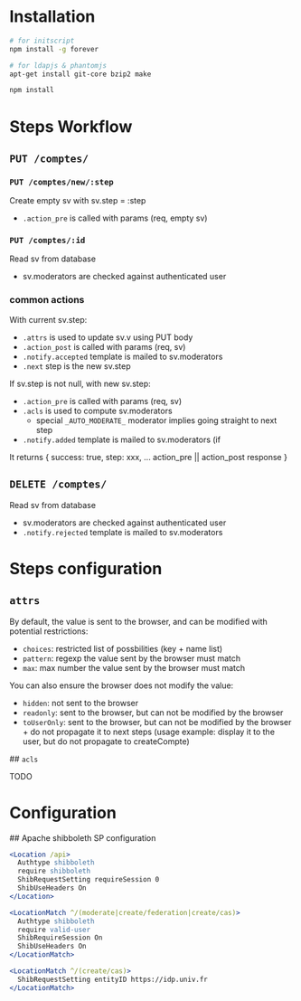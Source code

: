 # Installation

```sh
# for initscript
npm install -g forever

# for ldapjs & phantomjs
apt-get install git-core bzip2 make

npm install
```

# Steps Workflow

## ```PUT /comptes/```

### ```PUT /comptes/new/:step```

Create empty sv with sv.step = :step
* ```.action_pre``` is called with params (req, empty sv)

### ```PUT /comptes/:id```

Read sv from database
* sv.moderators are checked against authenticated user

### common actions

With current sv.step:
* ```.attrs``` is used to update sv.v using PUT body
* ```.action_post``` is called with params (req, sv)
* ```.notify.accepted``` template is mailed to sv.moderators
* ```.next``` step is the new sv.step

If sv.step is not null, with new sv.step:
* ```.action_pre``` is called with params (req, sv)
* ```.acls``` is used to compute sv.moderators
  * special ```_AUTO_MODERATE_``` moderator implies going straight to next step
* ```.notify.added``` template is mailed to sv.moderators (if 

It returns { success: true, step: xxx, ... action_pre || action_post response }

## ```DELETE /comptes/```

Read sv from database
* sv.moderators are checked against authenticated user
* ```.notify.rejected``` template is mailed to sv.moderators

# Steps configuration

## ```attrs```

By default, the value is sent to the browser, and can be modified with potential restrictions:
* ```choices```: restricted list of possbilities (key + name list)
* ```pattern```: regexp the value sent by the browser must match
* ```max```: max number the value sent by the browser must match

You can also ensure the browser does not modify the value:
* ```hidden```: not sent to the browser
* ```readonly```: sent to the browser, but can not be modified by the browser
* ```toUserOnly```: sent to the browser, but can not be modified by the browser + do not propagate it to next steps (usage example: display it to the user, but do not propagate to createCompte)

## ```acls```

TODO


# Configuration

## Apache shibboleth SP configuration

```apache
<Location /api>
  Authtype shibboleth
  require shibboleth
  ShibRequestSetting requireSession 0
  ShibUseHeaders On
</Location>

<LocationMatch ^/(moderate|create/federation|create/cas)>
  Authtype shibboleth
  require valid-user
  ShibRequireSession On
  ShibUseHeaders On
</LocationMatch>

<LocationMatch ^/(create/cas)>
  ShibRequestSetting entityID https://idp.univ.fr
</LocationMatch>
```
